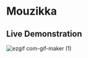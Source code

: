 # Mouzikka

<h2>Live Demonstration</h2>

![ezgif com-gif-maker (1)](https://user-images.githubusercontent.com/72023877/175067235-4a3a4543-6343-497a-9ea0-0cb847b82cc9.gif)
